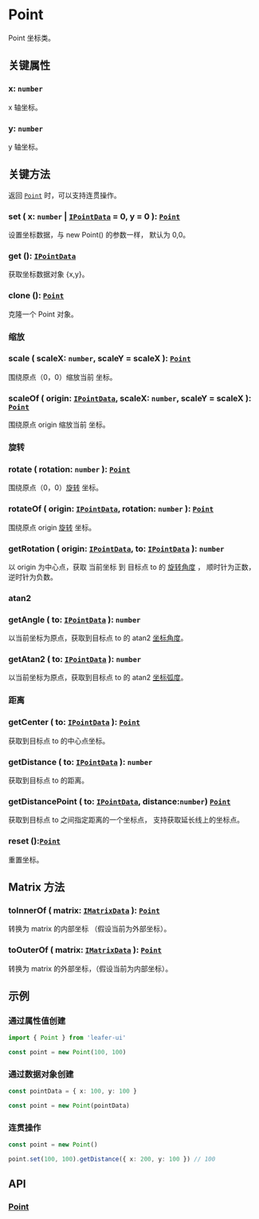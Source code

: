 # Point

Point 坐标类。

## 关键属性

### x: `number`

x 轴坐标。

### y: `number`

y 轴坐标。

## 关键方法

返回 [`Point`](/api/classes/Point.md) 时，可以支持连贯操作。

### set ( x: `number` | [`IPointData`](/api/interfaces/IPointData.md) = 0, y = 0 ): [`Point`](/api/classes/Point.md)

设置坐标数据，与 new Point() 的参数一样， 默认为 0,0。

### get (): [`IPointData`](/api/interfaces/IPointData.md)

获取坐标数据对象 {x,y}。

### clone (): [`Point`](/api/classes/Point.md)

克隆一个 Point 对象。

### 缩放

### scale ( scaleX: `number`, scaleY = scaleX ): [`Point`](/api/classes/Point.md)

围绕原点（0，0）缩放当前 坐标。

### scaleOf ( origin: [`IPointData`](/api/interfaces/IPointData.md), scaleX: `number`, scaleY = scaleX ): [`Point`](/api/classes/Point.md)

围绕原点 origin 缩放当前 坐标。

### 旋转

### rotate ( rotation: `number` ): [`Point`](/api/classes/Point.md)

围绕原点（0，0）[旋转](/reference/interface/math/Math.md) 坐标。

### rotateOf ( origin: [`IPointData`](/api/interfaces/IPointData.md), rotation: `number` ): [`Point`](/api/classes/Point.md)

围绕原点 origin [旋转](/reference/interface/math/Math.md) 坐标。

### getRotation ( origin: [`IPointData`](/api/interfaces/IPointData.md), to: [`IPointData`](/api/interfaces/IPointData.md) ): `number`

以 origin 为中心点，获取 当前坐标 到 目标点 to 的 [旋转角度](/reference/interface/math/Math.md) ， 顺时针为正数，逆时针为负数。

### atan2

### getAngle ( to: [`IPointData`](/api/interfaces/IPointData.md) ): `number`

以当前坐标为原点，获取到目标点 to 的 atan2 [坐标角度](/reference/interface/math/Math.md)。

### getAtan2 ( to: [`IPointData`](/api/interfaces/IPointData.md) ): `number`

以当前坐标为原点，获取到目标点 to 的 atan2 [坐标弧度](/reference/interface/math/Math.md)。

### 距离

### getCenter ( to: [`IPointData`](/api/interfaces/IPointData.md) ): [`Point`](/api/classes/Point.md)

获取到目标点 to 的中心点坐标。

### getDistance ( to: [`IPointData`](/api/interfaces/IPointData.md) ): `number`

获取到目标点 to 的距离。

### getDistancePoint ( to: [`IPointData`](/api/interfaces/IPointData.md), distance:`number`) [`Point`](/api/classes/Point.md)

获取到目标点 to 之间指定距离的一个坐标点， 支持获取延长线上的坐标点。

### reset ():[`Point`](/api/classes/Point.md)

重置坐标。

## Matrix 方法

### toInnerOf ( matrix: [`IMatrixData`](/api/interfaces/IMatrixData.md) ): [`Point`](/api/classes/Point.md)

转换为 matrix 的内部坐标 （假设当前为外部坐标）。

### toOuterOf ( matrix: [`IMatrixData`](/api/interfaces/IMatrixData.md) ): [`Point`](/api/classes/Point.md)

转换为 matrix 的外部坐标，（假设当前为内部坐标）。

## 示例

### 通过属性值创建

```ts
import { Point } from 'leafer-ui'

const point = new Point(100, 100)
```

### 通过数据对象创建

```ts
const pointData = { x: 100, y: 100 }

const point = new Point(pointData)
```

### 连贯操作

```ts
const point = new Point()

point.set(100, 100).getDistance({ x: 200, y: 100 }) // 100
```

## API

### [Point](/api/classes/Point.md)
